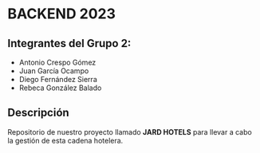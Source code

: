 # BACKEND 2023

## Integrantes del Grupo 2:
- Antonio Crespo Gómez
- Juan García Ocampo
- Diego Fernández Sierra 
- Rebeca González Balado

## Descripción
Repositorio de nuestro proyecto llamado **JARD HOTELS** para llevar a cabo la gestión de esta cadena hotelera.
